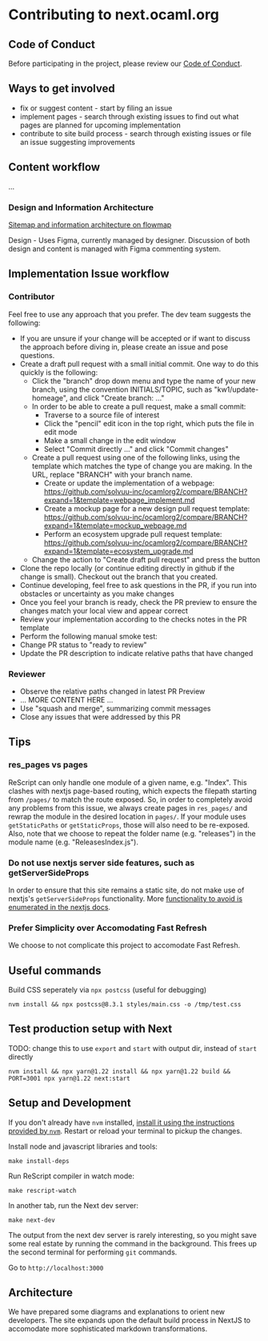 # Contributing to next.ocaml.org

## Code of Conduct

Before participating in the project, please review our [Code of Conduct](CODE_OF_CONDUCT.md).

## Ways to get involved

* fix or suggest content - start by filing an issue
* implement pages - search through existing issues to find out what pages are planned for upcoming implementation
* contribute to site build process - search through existing issues or file an issue suggesting improvements

## Content workflow

...

### Design and Information Architecture

[Sitemap and information architecture on flowmap](https://app.flowmapp.com/share/6e5eeb4573f9e110ac779691fee85422/sitemap/)

Design - Uses Figma, currently managed by designer. Discussion of both design and content is managed with Figma commenting system.

## Implementation Issue workflow

### Contributor

Feel free to use any approach that you prefer. The dev team
suggests the following:
* If you are unsure if your change will be accepted or if want to discuss the
approach before diving in, please create an issue and pose questions.
* Create a draft pull request with a small initial commit. One way to do this quickly is the following:
  * Click the "branch" drop down menu and type the name of your new branch, using the convention INITIALS/TOPIC, such as "kw1/update-homeage", and click "Create branch: ..."
  * In order to be able to create a pull request, make a small commit:
      * Traverse to a source file of interest
      * Click the "pencil" edit icon in the top right, which puts the file in edit mode
      * Make a small change in the edit window
      * Select "Commit directly ..." and click "Commit changes"
  * Create a pull request using one of the following links, using the template which matches the type of change you are making. In the URL, replace "BRANCH" with your branch name.
       * Create or update the implementation of a webpage: https://github.com/solvuu-inc/ocamlorg2/compare/BRANCH?expand=1&template=webpage_implement.md 
       * Create a mockup page for a new design pull request template: https://github.com/solvuu-inc/ocamlorg2/compare/BRANCH?expand=1&template=mockup_webpage.md
       * Perform an ecosystem upgrade pull request template: https://github.com/solvuu-inc/ocamlorg2/compare/BRANCH?expand=1&template=ecosystem_upgrade.md
  * Change the action to "Create draft pull request" and press the button
* Clone the repo locally (or continue editing directly in github if the change is small). Checkout
out the branch that you created.
* Continue developing, feel free to ask questions in
the PR, if you run into obstacles or uncertainty as you make changes
* Once you feel your branch is ready, check the PR preview to ensure the changes
match your local view and appear correct
* Review your implementation according to the checks notes in the PR template
* Perform the following manual smoke test: 
* Change PR status to "ready to review"
* Update the PR description to indicate relative paths that have changed

### Reviewer

* Observe the relative paths changed in latest PR Preview
* ... MORE CONTENT HERE ...
* Use "squash and merge", summarizing commit messages
* Close any issues that were addressed by this PR


## Tips

### res_pages vs pages

ReScript can only handle one module of a given name, e.g. "Index". This clashes with nextjs
page-based routing, which expects the filepath starting from `/pages/` to match
the route exposed. So, in order to completely avoid any problems from this issue,
we always create pages in `res_pages/` and rewrap the module in the desired location
in `pages/`. If your module uses `getStaticPaths` or `getStaticProps`, those will also
need to be re-exposed. Also, note that we choose to repeat the folder name (e.g. "releases") 
in the module name (e.g. "ReleasesIndex.js").

### Do not use nextjs server side features, such as getServerSideProps

In order to ensure that this site remains a static site, do not make use of nextjs's
`getServerSideProps` functionality. More [functionality to avoid is enumerated in the nextjs docs](https://nextjs.org/docs/advanced-features/static-html-export#caveats).

### Prefer Simplicity over Accomodating Fast Refresh

We choose to not complicate this project to accomodate Fast Refresh.


## Useful commands

Build CSS seperately via `npx postcss` (useful for debugging)

```
nvm install && npx postcss@8.3.1 styles/main.css -o /tmp/test.css
```

## Test production setup with Next

TODO: change this to use `export` and `start` with output dir, instead of `start` directly
```
nvm install && npx yarn@1.22 install && npx yarn@1.22 build && PORT=3001 npx yarn@1.22 next:start
```

## Setup and Development

If you don't already have `nvm` installed, [install it using the instructions
provided by `nvm`](https://github.com/nvm-sh/nvm#installing-and-updating). Restart
or reload your terminal to pickup the changes.

Install node and javascript libraries and tools:

```
make install-deps
```

Run ReScript compiler in watch mode:

```
make rescript-watch
```

In another tab, run the Next dev server:

```
make next-dev
```

The output from the next dev server is rarely interesting, so you might save some
real estate by running the command in the background. This frees up the second terminal for performing `git` commands.

Go to `http://localhost:3000`

## Architecture

We have prepared some diagrams and explanations to orient new developers. The site expands upon the default build process in NextJS to accomodate more sophisticated markdown transformations.

